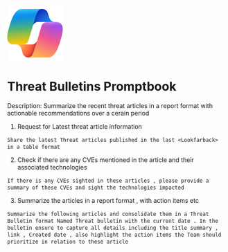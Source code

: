 ![Security CoPilot Logo](https://github.com/Azure/Copilot-For-Security/blob/main/Images/ic_fluent_copilot_64_64%402x.png)
#  Threat Bulletins Promptbook

Description: Summarize the recent threat articles in a report format with actionable recommendations over a cerain period
1. Request for Latest threat article information
 ```
Share the latest Threat articles published in the last <Lookfarback> in a table format
 ```
2. Check if there are any CVEs mentioned in the article and their associated technologies
 ```
If there is any CVEs sighted in these articles , please provide a summary of these CVEs and sight the technologies impacted
```
3. Summarize the articles in a report format , with action items etc
 ```
Summarize the following articles and consolidate them in a Threat Bulletin format Named Threat bulletin with the current date . In the bulletin ensure to capture all details including the title summary , link , Created date , also highlight the action items the Team should prioritize in relation to these article
 ```
